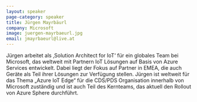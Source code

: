 ```yaml
---
layout: speaker
page-category: speaker
title: Jürgen Mayrbäurl
company: Microsoft
image: juergen-mayrbaeurl.jpg
email: jmayrbaeurl@live.at
---
```


Jürgen arbeitet als ‚Solution Architect for IoT‘ für ein globales Team bei Microsoft, das weltweit mit Partnern IoT Lösungen auf Basis von Azure Services entwickelt. Dabei liegt der Fokus auf Partner in EMEA, die auch Geräte als Teil ihrer Lösungen zur Verfügung stellen. Jürgen ist weltweit für das Thema „Azure IoT Edge“ für die CDS/PDS Organisation innerhalb von Microsoft zuständig und ist auch Teil des Kernteams, das aktuell den Rollout von Azure Sphere durchführt.